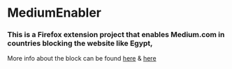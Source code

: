 # MediumEnabler

### This is a Firefox extension project that enables Medium.com in countries blocking the website like Egypt,

More info about the block can be found [here](https://qz.com/africa/1017939/) & [here](https://medium.com/@amnestyusa/3161f7d3de8d)

